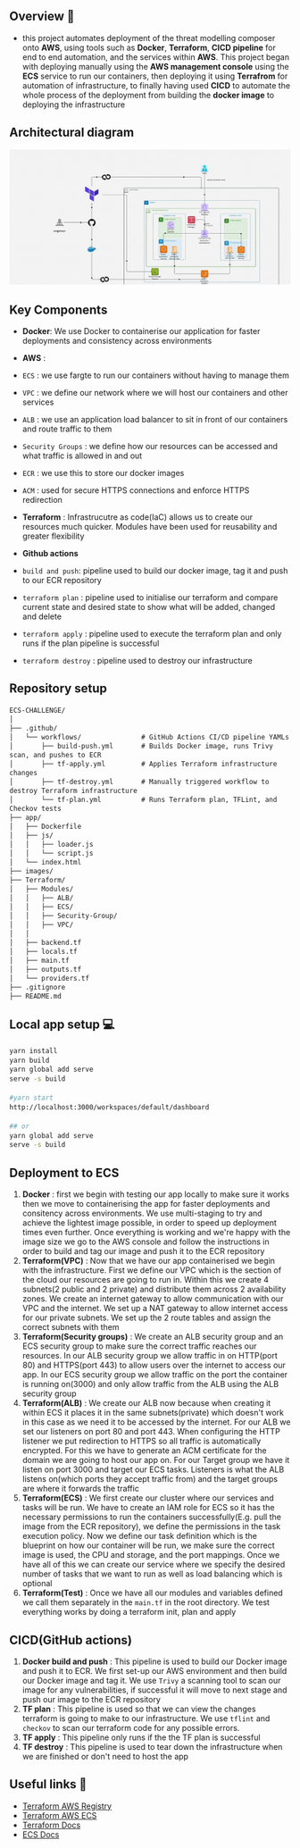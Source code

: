 ## Overview 📝

- this project automates deployment of the threat modelling composer onto **AWS**, using tools such as **Docker**, **Terraform**, **CICD pipeline** for end to end automation, and the services within **AWS**. This project began with deploying manually using the **AWS management console** using the **ECS** service to run our containers, then deploying it using **Terrafrom** for automation of infrastructure, to finally having used **CICD** to automate the whole process of the deployment from building the **docker image** to deploying the infrastructure


## Architectural diagram


![architectural diagram](/images/architecture.gif)

## Key Components

- **Docker**: We use Docker to containerise our application for faster deployments and consistency across environments

- **AWS** :
- ``ECS`` : we use fargte to run our containers without having to manage them
- ``VPC`` : we define our network where we will host our containers and other services
- ``ALB`` : we use an application load balancer to sit in front of our containers and route traffic to them
- ``Security Groups`` : we define how our resources can be accessed and what traffic is allowed in and out
- ``ECR`` : we use this to store our docker images
- ``ACM`` : used for secure HTTPS connections and enforce HTTPS redirection

- **Terraform** : Infrastrucutre as code(IaC) allows us to create our resources much quicker. Modules have been used for reusability and greater flexibility

- **Github actions**
- ``build and push``: pipeline used to build our docker image, tag it and push to our ECR repository
- ``terraform plan`` : pipeline used to initialise our terraform and compare current state and desired state to show what will be added, changed and delete
- ``terraform apply`` : pipeline used to execute the terraform plan and only runs if the plan pipeline is successful
- ``terraform destroy`` : pipeline used to destroy our infrastructure 

## Repository setup

```
ECS-CHALLENGE/
│
├── .github/                     
│   └── workflows/               # GitHub Actions CI/CD pipeline YAMLs
│       ├── build-push.yml       # Builds Docker image, runs Trivy scan, and pushes to ECR
│       ├── tf-apply.yml         # Applies Terraform infrastructure changes
│       ├── tf-destroy.yml       # Manually triggered workflow to destroy Terraform infrastructure
│       └── tf-plan.yml          # Runs Terraform plan, TFLint, and Checkov tests
├── app/                              
│   ├── Dockerfile                  
│   ├── js/                      
│   │   ├── loader.js
│   │   └── script.js
│   └── index.html               
├── images/                       
├── Terraform/                   
│   ├── Modules/                 
│   │   ├── ALB/                
│   │   ├── ECS/      
│   │   ├── Security-Group/           
│   │   ├── VPC/            
│   │                
│   ├── backend.tf              
│   ├── locals.tf               
│   ├── main.tf                 
│   ├── outputs.tf               
│   └── providers.tf                             
├── .gitignore                   
├── README.md                
```

## Local app setup 💻

```bash
yarn install
yarn build
yarn global add serve
serve -s build

#yarn start
http://localhost:3000/workspaces/default/dashboard

## or
yarn global add serve
serve -s build
```

## Deployment to ECS

1. **Docker** : first we begin with testing our app locally to make sure it works then we move to containerising the app for faster deployments and consitency across environments. We use multi-staging to try and achieve the lightest image possible, in order to speed up deployment times even further. Once everything is working and we're happy with the image size we go to the AWS console and follow the instructions in order to build and tag our image and push it to the ECR repository
2. **Terraform(VPC)** : Now that we have our app containerised we begin with the infrastructure. First we define our VPC which is the section of the cloud our resources are going to run in. Within this we create 4 subnets(2 public and 2 private) and distribute them across 2 availability zones. We create an internet gateway to allow communication with our VPC and the internet. We set up a NAT gateway to allow internet access for our private subnets. We set up the 2 route tables and assign the correct subnets with them
3. **Terraform(Security groups)** : We create an ALB security group and an ECS security group to make sure the correct traffic reaches our resources. In our ALB security group we allow traffic in on HTTP(port 80) and HTTPS(port 443) to allow users over the internet to access our app. In our ECS security group we allow traffic on the port the container is running on(3000) and only allow traffic from the ALB using the ALB security group
4. **Terraform(ALB)** : We create our ALB now because when creating it within ECS it places it in the same subnets(private) which doesn't work in this case as we need it to be accessed by the internet. For our ALB we set our listeners on port 80 and port 443. When configuring the HTTP listener we put redirection to HTTPS so all traffic is automatically encrypted. For this we have to generate an ACM certificate for the domain we are going to host our app on. For our Target group we have it listen on port 3000 and target our ECS tasks. Listeners is what the ALB listens on(which ports they accept traffic from) and the target groups are where it forwards the traffic
5. **Terraform(ECS)** : We first create our cluster where our services and tasks will be run. We have to create an IAM role for ECS so it has the necessary permissions to run the containers successfully(E.g. pull the image from the ECR repository), we define the permissions in the task execution policy. Now we define our task definition which is the blueprint on how our container will be run, we make sure the correct image is used, the CPU and storage, and the port mappings. Once we have all of this we can create our service where we specify the desired number of tasks that we want to run as well as load balancing which is optional
6. **Terraform(Test)** : Once we have all our modules and variables defined we call them separately in the ``main.tf`` in the root directory. We test everything works by doing a terraform init, plan and apply


## CICD(GitHub actions)

1. **Docker build and push** : This pipeline is used to build our Docker image and push it to ECR. We first set-up our AWS environment and then build our Docker image and tag it. We use ``Trivy`` a scanning tool to scan our image for any vulnerabilities, if successful it will move to next stage and push our image to the ECR repository
2. **TF plan** : This pipeline is used so that we can view the changes terraform is going to make to our infrastructure. We use ``tflint`` and ``checkov`` to scan our terraform code for any possible errors.
3. **TF apply** : This pipeline only runs if the the TF plan is successful
4. **TF destroy** : This pipeline is used to tear down the infrastructure when we are finished or don't need to host the app
## Useful links 🔗

- [Terraform AWS Registry](https://registry.terraform.io/providers/hashicorp/aws/latest/docs)
- [Terraform AWS ECS](https://registry.terraform.io/providers/hashicorp/aws/latest/docs/resources/ecs_cluster)
- [Terraform Docs](https://www.terraform.io/docs/index.html)
- [ECS Docs](https://docs.aws.amazon.com/ecs/latest/userguide/what-is-ecs.html)
